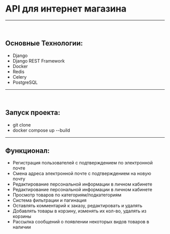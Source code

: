 <h1>API для интернет магазина</h1>
<hr>
<br>
<h2>Основные Технологии: </h2>
<ul>
  <li>Django</li>
  <li>Django REST Framework</li>
  <li>Docker</li>
  <li>Redis</li>
  <li>Celery</li>
  <li>PostgreSQL</li>
</ul>
<hr>
<br>
<h2>Запуск проекта:</h2>
<ul>
  <li>git clone</li>
  <li>docker compose up --build</li>
</ul>
<hr>
<h2>Функционал:</h2>
<ul>
  <li>Регистрация пользователей с подтверждением по электронной почте</li>
  <li>Cмена адреса электронной почте с подтверждением на новую почту</li>
  <li>Редактирование персональной информации в личном кабинете</li>
  <li>Редактирование персональной информации в личном кабинете</li>
  <li>Просмотр товаров по категориям/подкатегориям</li>
  <li>Система фильтрации и пагинация</li>
  <li>Оставлять комментарий к заказу, редактировать и удалять</li>
  <li>Добавлять товары в корзину, изменять их кол-во, удалять из корзины</li>
  <li>Рассылка сообщений о появлении некоторых видов товаров в наличии</li>
</ul>


